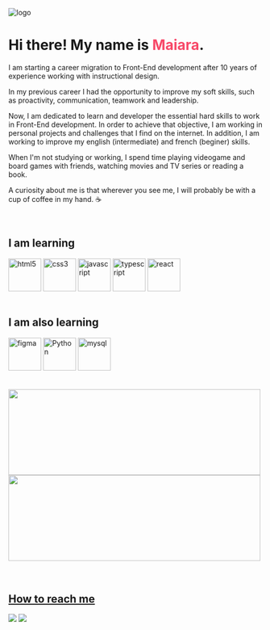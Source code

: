 ![logo](https://user-images.githubusercontent.com/101254285/175784839-a7c21ab2-efec-4a24-b369-05523f7c81fb.png)


 
<h1> Hi there! My name is <span style="color: #F74868;">Maiara</span>. </h1>

<p>I am starting a career migration to Front-End development after 10 years of experience working with instructional design.</p>

<p>In my previous career I had the opportunity to improve my soft skills, such as proactivity, communication,  teamwork and leadership. </p>

<p>Now, I am dedicated to learn and developer the essential hard skills to work in Front-End development. In order to achieve that objective, I am working in personal projects and challenges that I find on the internet. In addition, I am working to improve my english (intermediate) and french (beginer) skills.</p>

<p>When I'm not studying or working, I spend time playing videogame and board games with friends, watching movies and TV series or reading a book.</p>

<p>A curiosity about me is that wherever you see me, I will probably be with a cup of coffee in my hand. ☕</p>
<br>



<div>
  <h2>I am learning</h2>
  <img height="65px"  src="https://cdn.jsdelivr.net/gh/devicons/devicon/icons/html5/html5-original.svg" alt="html5" /> <img height="65px" src="https://cdn.jsdelivr.net/gh/devicons/devicon/icons/css3/css3-original.svg" alt="css3" /> <img height="65px" src="https://cdn.jsdelivr.net/gh/devicons/devicon/icons/javascript/javascript-plain.svg" alt="javascript"/> <img height="65px" src="https://cdn.jsdelivr.net/gh/devicons/devicon/icons/typescript/typescript-original.svg" alt="typescript"/>  <img height="65px" src="https://cdn.jsdelivr.net/gh/devicons/devicon/icons/react/react-original.svg" alt="react"/> 
</div>
<br>

<div>
  <h2> I am also learning</h2>
  <img  height="65px" src="https://cdn.jsdelivr.net/gh/devicons/devicon/icons/figma/figma-original.svg" alt="figma"/> <img height="65px" src="https://cdn.jsdelivr.net/gh/devicons/devicon/icons/python/python-original.svg" alt="Python"/> <img height="65px" src="https://cdn.jsdelivr.net/gh/devicons/devicon/icons/mysql/mysql-original.svg" alt="mysql"/>
</div>
<br><br>

<div>
  <a href="https://github.com/axemay">
  <img width="500em" height="170em" src="https://github-readme-stats.vercel.app/api?username=axemay&show_icons=true&theme=dracula&include_all_commits=true&count_private=true"/> <img width="500em" height="170em" src="https://github-readme-stats.vercel.app/api/top-langs/?username=axemay&layout=compact&langs_count=16&theme=dracula&count_private=true"/>
</div>
<br><br> 

<div>
  <h2> How to reach me</h2>
  <a href="mailto:axemay@gmail.com"><img src="https://img.shields.io/badge/Gmail-D14836?style=for-the-badge&logo=gmail&logoColor=white" target="_blank"></a>
  <a href="https://www.linkedin.com/in/maiaramachado/" target="_blank"><img src="https://img.shields.io/badge/LinkedIn-0077B5?style=for-the-badge&logo=linkedin&logoColor=white" target="_blank"></a>
</div>
  
          
          



<!--
**Axemay/Axemay** is a ✨ _special_ ✨ repository because its `README.md` (this file) appears on your GitHub profile.

Here are some ideas to get you started:

- 🔭 I’m currently working on ...
- 🌱 I’m currently learning ...
- 👯 I’m looking to collaborate on ...
- 🤔 I’m looking for help with ...
- 💬 Ask me about ...
- 📫 How to reach me: ...
- 😄 Pronouns: She/Her
- ⚡ Fun fact: ...
-->

